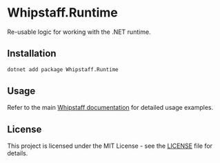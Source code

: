 # Whipstaff.Runtime

Re-usable logic for working with the .NET runtime.

## Installation

```bash
dotnet add package Whipstaff.Runtime
```

## Usage

Refer to the main [Whipstaff documentation](https://github.com/dpvreony/whipstaff) for detailed usage examples.

## License

This project is licensed under the MIT License - see the [LICENSE](https://github.com/dpvreony/whipstaff/blob/main/LICENSE) file for details.
